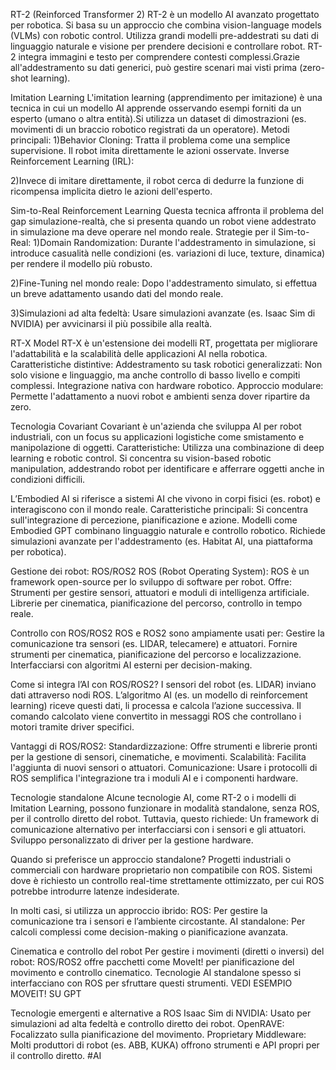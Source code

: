 RT-2 (Reinforced Transformer 2)
RT-2 è un modello AI avanzato progettato per robotica. Si basa su un approccio che combina vision-language models (VLMs) con robotic control. Utilizza grandi modelli pre-addestrati su dati di linguaggio naturale e visione per prendere decisioni e controllare robot.
RT-2 integra immagini e testo per comprendere contesti complessi.Grazie all'addestramento su dati generici, può gestire scenari mai visti prima (zero-shot learning).


Imitation Learning
L'imitation learning (apprendimento per imitazione) è una tecnica in cui un modello AI apprende osservando esempi forniti da un esperto (umano o altra entità).Si utilizza un dataset di dimostrazioni (es. movimenti di un braccio robotico registrati da un operatore).
Metodi principali:
1)Behavior Cloning:
Tratta il problema come una semplice supervisione.
Il robot imita direttamente le azioni osservate.
Inverse Reinforcement Learning (IRL):

2)Invece di imitare direttamente, il robot cerca di dedurre la funzione di ricompensa implicita dietro le azioni dell'esperto.



Sim-to-Real Reinforcement Learning
Questa tecnica affronta il problema del gap simulazione-realtà, che si presenta quando un robot viene addestrato in simulazione ma deve operare nel mondo reale.
Strategie per il Sim-to-Real:
1)Domain Randomization:
Durante l'addestramento in simulazione, si introduce casualità nelle condizioni (es. variazioni di luce, texture, dinamica) per rendere il modello più robusto.

2)Fine-Tuning nel mondo reale:
Dopo l'addestramento simulato, si effettua un breve adattamento usando dati del mondo reale.

3)Simulazioni ad alta fedeltà:
Usare simulazioni avanzate (es. Isaac Sim di NVIDIA) per avvicinarsi il più possibile alla realtà.



RT-X Model
RT-X è un'estensione dei modelli RT, progettata per migliorare l'adattabilità e la scalabilità delle applicazioni AI nella robotica.
Caratteristiche distintive:
Addestramento su task robotici generalizzati: Non solo visione e linguaggio, ma anche controllo di basso livello e compiti complessi.
Integrazione nativa con hardware robotico.
Approccio modulare: Permette l'adattamento a nuovi robot e ambienti senza dover ripartire da zero.



Tecnologia Covariant
Covariant è un'azienda che sviluppa AI per robot industriali, con un focus su applicazioni logistiche come smistamento e manipolazione di oggetti.
Caratteristiche:
Utilizza una combinazione di deep learning e robotic control.
Si concentra su vision-based robotic manipulation, addestrando robot per identificare e afferrare oggetti anche in condizioni difficili.



L’Embodied AI si riferisce a sistemi AI che vivono in corpi fisici (es. robot) e interagiscono con il mondo reale.
Caratteristiche principali:
Si concentra sull'integrazione di percezione, pianificazione e azione.
Modelli come Embodied GPT combinano linguaggio naturale e controllo robotico.
Richiede simulazioni avanzate per l'addestramento (es. Habitat AI, una piattaforma per robotica).



Gestione dei robot: ROS/ROS2
ROS (Robot Operating System):
ROS è un framework open-source per lo sviluppo di software per robot. Offre:
Strumenti per gestire sensori, attuatori e moduli di intelligenza artificiale.
Librerie per cinematica, pianificazione del percorso, controllo in tempo reale.

Controllo con ROS/ROS2
ROS e ROS2 sono ampiamente usati per:
Gestire la comunicazione tra sensori (es. LIDAR, telecamere) e attuatori.
Fornire strumenti per cinematica, pianificazione del percorso e localizzazione.
Interfacciarsi con algoritmi AI esterni per decision-making.

Come si integra l’AI con ROS/ROS2?
I sensori del robot (es. LIDAR) inviano dati attraverso nodi ROS.
L’algoritmo AI (es. un modello di reinforcement learning) riceve questi dati, li processa e calcola l’azione successiva.
Il comando calcolato viene convertito in messaggi ROS che controllano i motori tramite driver specifici.

Vantaggi di ROS/ROS2:
Standardizzazione: Offre strumenti e librerie pronti per la gestione di sensori, cinematiche, e movimenti.
Scalabilità: Facilita l'aggiunta di nuovi sensori o attuatori.
Comunicazione: Usare i protocolli di ROS semplifica l'integrazione tra i moduli AI e i componenti hardware.

Tecnologie standalone
Alcune tecnologie AI, come RT-2 o i modelli di Imitation Learning, possono funzionare in modalità standalone, senza ROS, per il controllo diretto del robot. Tuttavia, questo richiede:
Un framework di comunicazione alternativo per interfacciarsi con i sensori e gli attuatori.
Sviluppo personalizzato di driver per la gestione hardware.

Quando si preferisce un approccio standalone?
Progetti industriali o commerciali con hardware proprietario non compatibile con ROS.
Sistemi dove è richiesto un controllo real-time strettamente ottimizzato, per cui ROS potrebbe introdurre latenze indesiderate.

In molti casi, si utilizza un approccio ibrido:
ROS: Per gestire la comunicazione tra i sensori e l’ambiente circostante.
AI standalone: Per calcoli complessi come decision-making o pianificazione avanzata.


Cinematica e controllo del robot
Per gestire i movimenti (diretti o inversi) del robot:
ROS/ROS2 offre pacchetti come MoveIt! per pianificazione del movimento e controllo cinematico.
Tecnologie AI standalone spesso si interfacciano con ROS per sfruttare questi strumenti.
VEDI ESEMPIO MOVEIT! SU GPT


Tecnologie emergenti e alternative a ROS
Isaac Sim di NVIDIA: Usato per simulazioni ad alta fedeltà e controllo diretto dei robot.
OpenRAVE: Focalizzato sulla pianificazione del movimento.
Proprietary Middleware: Molti produttori di robot (es. ABB, KUKA) offrono strumenti e API propri per il controllo diretto.
#AI 